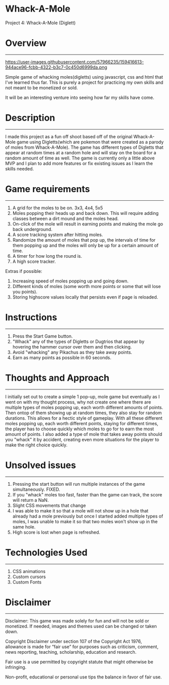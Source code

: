 # Whack-A-Mole
Project 4: Whack-A-Mole (Diglett)

# Overview
--------------------------------------------------------------------------------------------------------------------------------------------------------------------
https://user-images.githubusercontent.com/57966235/159416613-944ace96-fcbb-4322-b3c7-0c450d6999da.png

Simple game of whacking moles(digletts) using javascript, css and html that I've learned thus far.
This is purely a project for practicing my own skills and not meant to be monetized or sold. 

It will be an interesting venture into seeing how far my skills have come.

# Description
--------------------------------------------------------------------------------------------------------------------------------------------------------------------
I made this project as a fun off shoot based off of the original Whack-A-Mole game using Digletts(which are pokemon that were created as a parody of moles from Whack-A-Mole). The game has different types of Digletts that appear at random times at a random hole and will stay on the board for a random amount of time as well. The game is currently only a little above MVP and I plan to add more features or fix existing issues as I learn the skills needed. 

# Game requirements
--------------------------------------------------------------------------------------------------------------------------------------------------------------------
1. A grid for the moles to be on. 3x3, 4x4, 5x5
2. Moles popping their heads up and back down. This will require adding classes between a dirt mound and the moles head. 
3. On-click of the mole will result in earning points and making the mole go back underground.
4. A score tracking system after hitting moles.
5. Randomize the amount of moles that pop up, the intervals of time for them popping up and the moles will only be up for a certain amount of time.
6. A timer for how long the round is.
7. A high score tracker.

Extras if possible:
1. Increasing speed of moles popping up and going down.
2. Different kinds of moles (some worth more points or some that will lose you points).
3. Storing highscore values locally that persists even if page is reloaded.

# Instructions
--------------------------------------------------------------------------------------------------------------------------------------------------------------------
1. Press the Start Game button.
2. "Whack" any of the types of Digletts or Dugtrios that appear by hovering the hammer cursor over them and then clicking.
3. Avoid "whacking" any Pikachus as they take away points.
4. Earn as many points as possible in 60 seconds.

# Thoughts and Approach
--------------------------------------------------------------------------------------------------------------------------------------------------------------------
I initially set out to create a simple 1 pop-up, mole game but eventually as I went on with my thought process, why not create one where there are multiple types of moles popping up, each worth different amounts of points. Then ontop of them showing up at random times, they also stay for random durations. This allows for a hectic style of gameplay. With all these different moles popping up, each worth different points, staying for different times, the player has to choose quickly which moles to go for to earn the most amount of points. I also added a type of mole that takes away points should you "whack" it by accident, creating even more situations for the player to make the right choice quickly.


# Unsolved issues
--------------------------------------------------------------------------------------------------------------------------------------------------------------------

1. Pressing the start button will run multiple instances of the game simultaneously. FIXED.
2. If you "whack" moles too fast, faster than the game can track, the score will return a NaN.
3. Slight CSS movements that change
4. I was able to make it so that a mole will not show up in a hole that already had a mole previously but once I started added multiple types of moles, I was unable to make it so that two moles won't show up in the same hole.
5. High score is lost when page is refreshed.

# Technologies Used
--------------------------------------------------------------------------------------------------------------------------------------------------------------------

1. CSS animations
2. Custom cursors
3. Custom Fonts

# Disclaimer
--------------------------------------------------------------------------------------------------------------------------------------------------------------------

Disclaimer: This game was made solely for fun and will not be sold or monetized. If needed, images and themes used can be changed or taken down.

Copyright Disclaimer under section 107 of the Copyright Act 1976, allowance is made for “fair use” for purposes such as criticism, comment, news reporting, teaching, scholarship, education and research.

Fair use is a use permitted by copyright statute that might otherwise be infringing. 

Non-profit, educational or personal use tips the balance in favor of fair use. 

